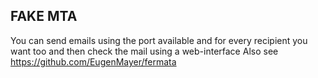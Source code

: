 ## FAKE MTA

You can send emails using the port available and for every recipient you want too and then check the mail using a web-interface
Also see https://github.com/EugenMayer/fermata